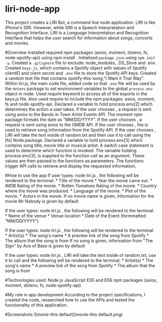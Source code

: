 # liri-node-app

This project creates a LIRI Bot, a command line node application. LIRI is like iPhone's SIRI. However, while SIRI is a Speech Interpretation and Recognition Interface, LIRI is a _Language_ Interpretation and Recognition Interface that helps the user search for information about songs, concerts and movies.

#Overview
Installed required npm packages (axios, moment, dotenv, fs, node-spotify-api) using npm install <npm package name>. Initialized `package.json` using `npm init -y`. Created a `.gitignore` file to exclude: node_modules, .DS_Store and .env. Created `keys.js`, which contains a Spotify object with values of Spotify clientID and client secret and `.env` file to store the Spotify API keys. Created a random text file that contains spotify-this-song,"I Want it That Way". Within liri.js, the main code file, added code so that `.env` file will be used by the `dotenv` package to set environment variables to the global `process.env` object in node. Used require keyword to access all of the exports in the keys.js file. Also used require to include the npm packages: axios, moment, fs and node-spotify-api. Declared a variable to hold process.env[2] which determines the action a user takes. If the user chooses <concert-this>, a request is sent using axios to the Bands in Town Artist Events API. The moment npm package formats the date as "MM/DD/YYYY". If the user chooses <movie-this>, a request is sent using axios to the OMDB API. If the user chooses <spotify-this-song>, the <node-spotify-api> is used to retrieve song information from the Spotify API. If the user chooses <do-what-it-says>, LIRI will take the text inside of random.txt and then use it to call <spotify-this-song> using the [fs] Node package. Declared a variable to hold process.env[3] which contains song title, movie title or musical artist. A switch case statement is used to determine which function is invoked. The variable holding process.env[3], is supplied to the function call as an argument. These values are then passed to the functions as parameters. The functions trigger API calls to retrieve and display the requested information.

#How to use the app
If user types: node liri.js <movie-this> <movie name>, the following will be rendered to the terminal: 
    * Title of the movie 
    * Year the movie came out.
    * IMDB Rating of the movie.
    * Rotten Tomatoes Rating of the movie.
    * Country where the movie was produced.
    * Language of the movie.
    * Plot of the movie.
    * Actors in the movie.
If no movie name is given, information for the movie Mr Nobody is given by default

If the user types: node liri.js <concert-this> <musical artist name>, the following will be rendered to the terminal:
     * Name of the venue
     * Venue location
     * Date of the Event (formmatted: "MM/DD/YYYY")

If the user types: node liri.js <spotify-this-song> <song name>, the following will be rendered to the terminal:
    * Artist(s)
    * The song's name
    * A preview link of the song from Spotify
    * The album that the song is from
If no song is given, information from "The Sign" by Ace of Base is given by default

If the user types: node liri.js <do-what-it-says>, LIRI will take the text inside of random.txt, use it to call <spotify-this-song> and the following will be rendered to the terminal:
    * Artist(s)
    * The song's name
    * A preview link of the song from Spotify
    * The album that the song is from

#Technologies used: 
Node.js
JavaScript ES5 and ES6
npm packages (axios, moment, dotenv, fs, node-spotify-api)

#My role in app development
According to the project specifications, I created the code, researched how to use the APIs and tested the functionality of this application.

#Screenshots
![movie-this default](movie-this default.png)